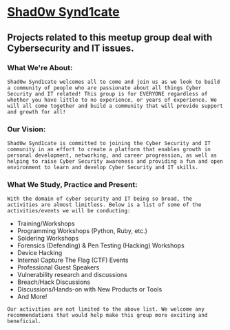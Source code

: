 # [Shad0w Synd1cate](https://www.meetup.com/Cyber-Security-and-IT-Computer-Group-of-Las-Vegas/)

## Projects related to this meetup group deal with Cybersecurity and IT issues.  

### What We're About:

`Shad0w Synd1cate welcomes all to come and join us as we look to build a community of people who are passionate about all things Cyber Security and IT related! This group is for EVERYONE regardless of whether you have little to no experience, or years of experience. We will all come together and build a community that will provide support and growth for all!`  

### Our Vision:  

`Shad0w Synd1cate is committed to joining the Cyber Security and IT community in an effort to create a platform that enables growth in personal development, networking, and career progression, as well as helping to raise Cyber Security awareness and providing a fun and open environment to learn and develop Cyber Security and IT skills.`

### What We Study, Practice and Present:  

`With the domain of cyber security and IT being so broad, the activities are almost limitless. Below is a list of some of the activities/events we will be conducting:`

* Training/Workshops
* Programming Workshops (Python, Ruby, etc.)
* Soldering Workshops
* Forensics (Defending) & Pen Testing (Hacking) Workshops
* Device Hacking
* Internal Capture The Flag (CTF) Events
* Professional Guest Speakers
* Vulnerability research and discussions
* Breach/Hack Discussions
* Discussions/Hands-on with New Products or Tools
* And More!

`Our activities are not limited to the above list. We welcome any recommendations that would help make this group more exciting and beneficial.`
